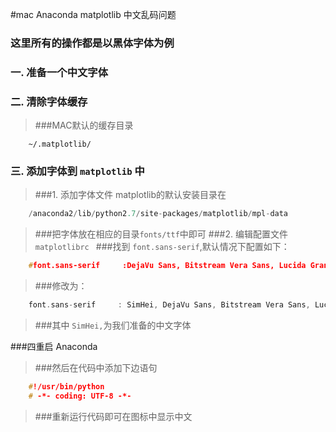 #mac  Anaconda matplotlib 中文乱码问题
### 这里所有的操作都是以黑体字体为例
### 一. 准备一个中文字体
### 二. 清除字体缓存
>###MAC默认的缓存目录

```shell
	~/.matplotlib/
```
### 三. 添加字体到 `matplotlib` 中
>###1. 添加字体文件 matplotlib的默认安装目录在 

```c
	/anaconda2/lib/python2.7/site-packages/matplotlib/mpl-data
```
>###把字体放在相应的目录`fonts/ttf`中即可
>###2. 编辑配置文件 `matplotlibrc `
>###找到 `font.sans-serif`,默认情况下配置如下：

```c
	#font.sans-serif     :DejaVu Sans, Bitstream Vera Sans, Lucida Grande, Verdana, Geneva, Lucid, Arial, Helvetica, Avant Garde, sans-serif
```
>###修改为：

```c
	font.sans-serif     : SimHei, DejaVu Sans, Bitstream Vera Sans, Lucida Grande, Verdana, Geneva, Lucid, 	Arial, Helvetica, Avant Garde, sans-serif

```
>###其中 `SimHei,`为我们准备的中文字体

###四重启 Anaconda
>###然后在代码中添加下边语句

```c
	#!/usr/bin/python
	# -*- coding: UTF-8 -*-
```

>###重新运行代码即可在图标中显示中文

